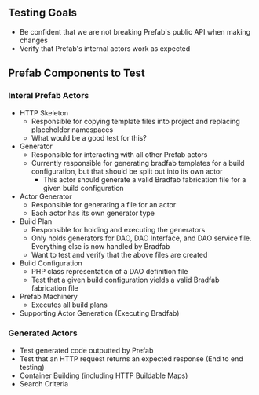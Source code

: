 ## Testing Goals
- Be confident that we are not breaking Prefab's public API when making changes
- Verify that Prefab's internal actors work as expected

## Prefab Components to Test

### Interal Prefab Actors
- HTTP Skeleton
  - Responsible for copying template files into project and replacing placeholder namespaces
  - What would be a good test for this?
- Generator
  - Responsible for interacting with all other Prefab actors
  - Currently responsible for generating bradfab templates for a build configuration, but that should be split out into its own actor
    - This actor should generate a valid Bradfab fabrication file for a given build configuration
- Actor Generator
  - Responsible for generating a file for an actor
  - Each actor has its own generator type
- Build Plan
  - Responsible for holding and executing the generators
  - Only holds generators for DAO, DAO Interface, and DAO service file. Everything else is now handled by Bradfab
  - Want to test and verify that the above files are created
- Build Configuration
  - PHP class representation of a DAO definition file
  - Test that a given build configuration yields a valid Bradfab fabrication file
- Prefab Machinery
  - Executes all build plans
- Supporting Actor Generation (Executing Bradfab)

### Generated Actors
- Test generated code outputted by Prefab
- Test that an HTTP request returns an expected response (End to end testing)
- Container Building (including HTTP Buildable Maps)
- Search Criteria
